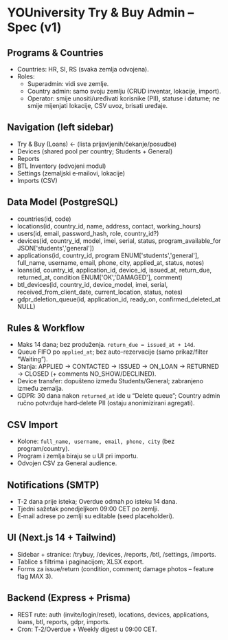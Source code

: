 # YOUniversity Try & Buy Admin – Spec (v1)

## Programs & Countries
- Countries: HR, SI, RS (svaka zemlja odvojena).
- Roles:
  - Superadmin: vidi sve zemlje.
  - Country admin: samo svoju zemlju (CRUD inventar, lokacije, import).
  - Operator: smije unositi/uređivati korisnike (PII), statuse i datume; ne smije mijenjati lokacije, CSV uvoz, brisati uređaje.

## Navigation (left sidebar)
- Try & Buy (Loans)  ← (lista prijavljenih/čekanje/posudbe)
- Devices (shared pool per country; Students + General)
- Reports
- BTL Inventory (odvojeni modul)
- Settings (zemaljski e‑mailovi, lokacije)
- Imports (CSV)

## Data Model (PostgreSQL)
- countries(id, code)
- locations(id, country_id, name, address, contact, working_hours)
- users(id, email, password_hash, role, country_id?)
- devices(id, country_id, model, imei, serial, status, program_available_for JSON['students','general'])
- applications(id, country_id, program ENUM['students','general'], full_name, username, email, phone, city, applied_at, status, notes)
- loans(id, country_id, application_id, device_id, issued_at, return_due, returned_at, condition ENUM['OK','DAMAGED'], comment)
- btl_devices(id, country_id, device_model, imei, serial, received_from_client_date, current_location, status, notes)
- gdpr_deletion_queue(id, application_id, ready_on, confirmed_deleted_at NULL)

## Rules & Workflow
- Maks 14 dana; bez produženja. `return_due = issued_at + 14d`.
- Queue FIFO po `applied_at`; bez auto-rezervacije (samo prikaz/filter “Waiting”).
- Stanja: APPLIED → CONTACTED → ISSUED → ON_LOAN → RETURNED → CLOSED (+ comments NO_SHOW/DECLINED).
- Device transfer: dopušteno između Students/General; zabranjeno između zemalja.
- GDPR: 30 dana nakon `returned_at` ide u “Delete queue”; Country admin ručno potvrđuje hard‑delete PII (ostaju anonimizirani agregati).

## CSV Import
- Kolone: `full_name, username, email, phone, city` (bez program/country).
- Program i zemlja biraju se u UI pri importu.
- Odvojen CSV za General audience.

## Notifications (SMTP)
- T‑2 dana prije isteka; Overdue odmah po isteku 14 dana.
- Tjedni sažetak ponedjeljkom 09:00 CET po zemlji.
- E‑mail adrese po zemlji su editable (seed placeholderi).

## UI (Next.js 14 + Tailwind)
- Sidebar + stranice: /trybuy, /devices, /reports, /btl, /settings, /imports.
- Tablice s filtrima i paginacijom; XLSX export.
- Forms za issue/return (condition, comment; damage photos – feature flag MAX 3).

## Backend (Express + Prisma)
- REST rute: auth (invite/login/reset), locations, devices, applications, loans, btl, reports, gdpr, imports.
- Cron: T‑2/Overdue + Weekly digest u 09:00 CET.

